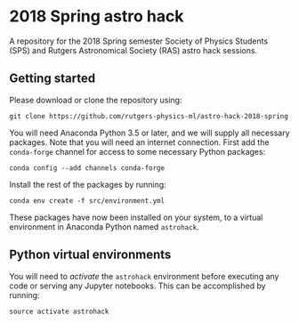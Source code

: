 # 2018 Spring astro hack
A repository for the 2018 Spring semester Society of Physics Students (SPS)
and Rutgers Astronomical Society (RAS) astro hack sessions.

## Getting started
Please download or clone the repository using:

    git clone https://github.com/rutgers-physics-ml/astro-hack-2018-spring


You will need Anaconda Python 3.5 or later, and we will supply all
necessary packages. Note that you will need an internet connection.
First add the `conda-forge` channel for access to some necessary
Python packages:

    conda config --add channels conda-forge

Install the rest of the packages by running:

    conda env create -f src/environment.yml

These packages have now been installed on your system, to a virtual
environment in Anaconda Python named `astrohack`.

## Python virtual environments
You will need to *activate* the `astrohack` environment before executing any
code or serving any Jupyter notebooks. This can be accomplished by running:

    source activate astrohack
